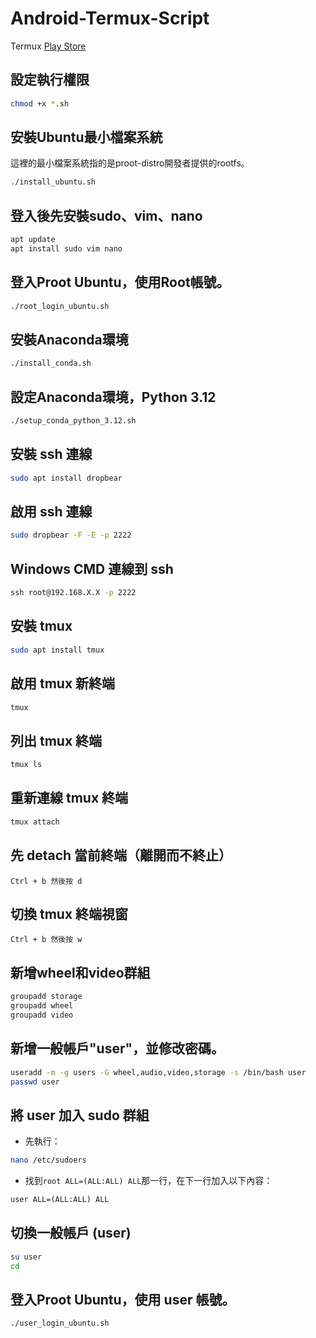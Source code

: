 # Android-Termux-Script

Termux [Play Store](https://play.google.com/store/apps/details?id=com.termux)

## 設定執行權限
```sh
chmod +x *.sh
```

## 安裝Ubuntu最小檔案系統
這裡的最小檔案系統指的是proot-distro開發者提供的rootfs。
```sh
./install_ubuntu.sh
```

## 登入後先安裝sudo、vim、nano
```sh
apt update
apt install sudo vim nano
```

## 登入Proot Ubuntu，使用Root帳號。
```sh
./root_login_ubuntu.sh
```

## 安裝Anaconda環境
```sh
./install_conda.sh
```

## 設定Anaconda環境，Python 3.12
```sh
./setup_conda_python_3.12.sh
```

## 安裝 ssh 連線
```sh
sudo apt install dropbear
```

## 啟用 ssh 連線
```sh
sudo dropbear -F -E -p 2222
```

## Windows CMD 連線到 ssh
```cmd
ssh root@192.168.X.X -p 2222
```

## 安裝 tmux
```sh
sudo apt install tmux
```

## 啟用 tmux 新終端
```sh
tmux 
```

## 列出 tmux 終端
```sh
tmux ls
```

## 重新連線 tmux 終端
```sh
tmux attach
```

## 先 detach 當前終端（離開而不終止）
`
Ctrl + b 然後按 d
`

## 切換 tmux 終端視窗
`
Ctrl + b 然後按 w
`
## 新增wheel和video群組
```sh
groupadd storage
groupadd wheel
groupadd video
```
## 新增一般帳戶"user"，並修改密碼。
```sh
useradd -m -g users -G wheel,audio,video,storage -s /bin/bash user
passwd user
```
## 將 user 加入 sudo 群組
- 先執行：
```sh
nano /etc/sudoers
```
- 找到`root ALL=(ALL:ALL) ALL`那一行，在下一行加入以下內容：
```txt
user ALL=(ALL:ALL) ALL
```
## 切換一般帳戶 (user)
```sh
su user
cd
```
## 登入Proot Ubuntu，使用 user 帳號。
```sh
./user_login_ubuntu.sh
```

